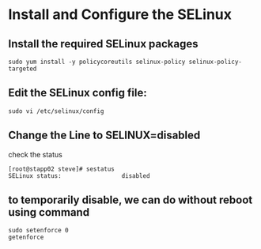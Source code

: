 # Install and Configure the SELinux

## Install the required SELinux packages
```
sudo yum install -y policycoreutils selinux-policy selinux-policy-targeted
```

## Edit the SELinux config file:
```
sudo vi /etc/selinux/config
```

## Change the Line to SELINUX=disabled

check the status
```
[root@stapp02 steve]# sestatus
SELinux status:                 disabled
```

## to temporarily disable, we can do without reboot using command
```
sudo setenforce 0
getenforce
```
